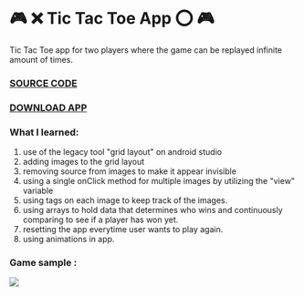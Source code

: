 # :video_game: :x: Tic Tac Toe App :o: :video_game:  
Tic Tac Toe app for two players where the game can be replayed infinite amount of times. 

### [SOURCE CODE](https://github.com/mohammed1478/Tic-Tac-Toe-Game/tree/master/app/src/main/java/com/example/connect3)

### [DOWNLOAD APP](https://github.com/mohammed1478/Tic-Tac-Toe-Game/blob/master/app/release/app-release.apk)

### What I learned:
1.  use of  the legacy tool "grid layout" on android studio
2.  adding images to the grid layout
3.  removing source from images to make it appear invisible
4.  using a single onClick method for multiple images by utilizing the "view"  variable
5.  using tags on each image to keep track of the images.
6.  using arrays to hold data that determines who wins and continuously comparing to see if a player has won yet. 
7.  resetting the app everytime user wants to play again.
8.  using animations in app.

### Game sample :
![](https://media.giphy.com/media/l1m9iB6odMGXxQSm33/giphy.gif)

